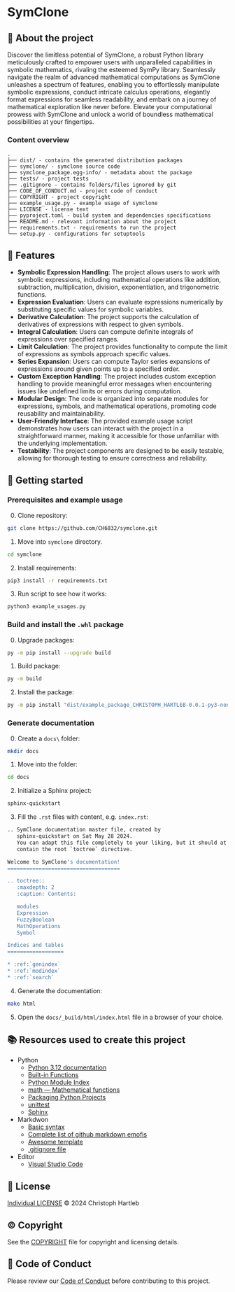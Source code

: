 # SymClone

## :newspaper: About the project

Discover the limitless potential of SymClone, a robust Python library meticulously crafted to empower users with unparalleled capabilities in symbolic mathematics, rivaling the esteemed SymPy library. Seamlessly navigate the realm of advanced mathematical computations as SymClone unleashes a spectrum of features, enabling you to effortlessly manipulate symbolic expressions, conduct intricate calculus operations, elegantly format expressions for seamless readability, and embark on a journey of mathematical exploration like never before. Elevate your computational prowess with SymClone and unlock a world of boundless mathematical possibilities at your fingertips.

### Content overview

    .
    ├── dist/ - contains the generated distribution packages
    ├── symclone/ - symclone source code
    ├── symclone_package.egg-info/ - metadata about the package
    ├── tests/ - project tests
    ├── .gitignore - contains folders/files ignored by git
    ├── CODE_OF_CONDUCT.md - project code of conduct
    ├── COPYRIGHT - project copyright
    ├── example_usage.py - example usage of symclone
    ├── LICENSE - license text
    ├── pyproject.toml - build system and dependencies specifications
    ├── README.md - relevant information about the project
    ├── requirements.txt - requirements to run the project    
    └── setup.py - configurations for setuptools

## :notebook: Features

- **Symbolic Expression Handling**: The project allows users to work with symbolic expressions, including mathematical operations like addition, subtraction, multiplication, division, exponentiation, and trigonometric functions.
- **Expression Evaluation**: Users can evaluate expressions numerically by substituting specific values for symbolic variables.
- **Derivative Calculation**: The project supports the calculation of derivatives of expressions with respect to given symbols.
- **Integral Calculation**: Users can compute definite integrals of expressions over specified ranges.
- **Limit Calculation**: The project provides functionality to compute the limit of expressions as symbols approach specific values.
- **Series Expansion**: Users can compute Taylor series expansions of expressions around given points up to a specified order.
- **Custom Exception Handling**: The project includes custom exception handling to provide meaningful error messages when encountering issues like undefined limits or errors during computation.
- **Modular Design**: The code is organized into separate modules for expressions, symbols, and mathematical operations, promoting code reusability and maintainability.
- **User-Friendly Interface**: The provided example usage script demonstrates how users can interact with the project in a straightforward manner, making it accessible for those unfamiliar with the underlying implementation.
- **Testability**: The project components are designed to be easily testable, allowing for thorough testing to ensure correctness and reliability.

## :runner: Getting started

### Prerequisites and example usage

0. Clone repository:

```sh
git clone https://github.com/CH6832/symclone.git
```

1. Move into `symclone` directory. 

```sh
cd symclone
```

2. Install requirements:

```sh
pip3 install -r requirements.txt
```

3. Run script to see how it works:

```sh
python3 example_usages.py
```

### Build and install the `.whl` package

0. Upgrade packages:

```sh
py -m pip install --upgrade build 
```

1. Build package:

```sh
py -m build
```

2. Install the package:

```sh
py -m pip install "dist/example_package_CHRISTOPH_HARTLEB-0.0.1-py3-none-any.whl"
```

### Generate documentation

0. Create a `docs\` folder:

```sh
mkdir docs
```

1. Move into the folder:

```sh
cd docs
```

2. Initialize a Sphinx project:

```sh
sphinx-quickstart
```

3. Fill the `.rst` files with content, e.g. `index.rst`:

```sh
.. SymClone documentation master file, created by
   sphinx-quickstart on Sat May 28 2024.
   You can adapt this file completely to your liking, but it should at least
   contain the root `toctree` directive.

Welcome to SymClone's documentation!
====================================

.. toctree::
   :maxdepth: 2
   :caption: Contents:

   modules
   Expression
   FuzzyBoolean
   MathOperations
   Symbol

Indices and tables
==================

* :ref:`genindex`
* :ref:`modindex`
* :ref:`search`
```

4. Generate the documentation:

```sh
make html
```

5. Open the `docs/_build/html/index.html` file in a browser of your choice.

## :books: Resources used to create this project

* Python
  * [Python 3.12 documentation](https://docs.python.org/3/)
  * [Built-in Functions](https://docs.python.org/3/library/functions.html)
  * [Python Module Index](https://docs.python.org/3/py-modindex.html)
  * [math — Mathematical functions](https://docs.python.org/3/library/math.html)
  * [Packaging Python Projects](https://packaging.python.org/en/latest/tutorials/packaging-projects/)
  * [unittest](https://docs.python.org/3/library/unittest.html)
  * [Sphinx](https://www.sphinx-doc.org/en/master/)
* Markdwon
  * [Basic syntax](https://www.markdownguide.org/basic-syntax/)
  * [Complete list of github markdown emofis](https://dev.to/nikolab/complete-list-of-github-markdown-emoji-markup-5aia)
  * [Awesome template](http://github.com/Human-Activity-Recognition/blob/main/README.md)
  * [.gitignore file](https://git-scm.com/docs/gitignore)
* Editor
  * [Visual Studio Code](https://code.visualstudio.com/)

## :bookmark: License

[Individual LICENSE](LICENSE) :copyright: 2024 Christoph Hartleb

## :copyright: Copyright

See the [COPYRIGHT](COPYRIGHT) file for copyright and licensing details.

## :straight_ruler: Code of Conduct

Please review our [Code of Conduct](CODE_OF_CONDUCT.md) before contributing to this project.
